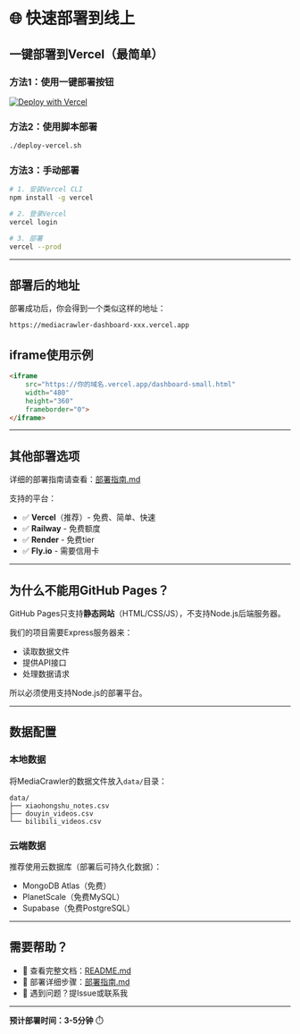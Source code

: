 # 🌐 快速部署到线上

## 一键部署到Vercel（最简单）

### 方法1：使用一键部署按钮

[![Deploy with Vercel](https://vercel.com/button)](https://vercel.com/new/clone?repository-url=https://github.com/你的用户名/mediacrawler-dashboard)

### 方法2：使用脚本部署

```bash
./deploy-vercel.sh
```

### 方法3：手动部署

```bash
# 1. 安装Vercel CLI
npm install -g vercel

# 2. 登录Vercel
vercel login

# 3. 部署
vercel --prod
```

---

## 部署后的地址

部署成功后，你会得到一个类似这样的地址：
```
https://mediacrawler-dashboard-xxx.vercel.app
```

## iframe使用示例

```html
<iframe 
    src="https://你的域名.vercel.app/dashboard-small.html" 
    width="480" 
    height="360"
    frameborder="0">
</iframe>
```

---

## 其他部署选项

详细的部署指南请查看：[部署指南.md](./部署指南.md)

支持的平台：
- ✅ **Vercel**（推荐）- 免费、简单、快速
- ✅ **Railway** - 免费额度
- ✅ **Render** - 免费tier
- ✅ **Fly.io** - 需要信用卡

---

## 为什么不能用GitHub Pages？

GitHub Pages只支持**静态网站**（HTML/CSS/JS），不支持Node.js后端服务器。

我们的项目需要Express服务器来：
- 读取数据文件
- 提供API接口
- 处理数据请求

所以必须使用支持Node.js的部署平台。

---

## 数据配置

### 本地数据
将MediaCrawler的数据文件放入`data/`目录：
```
data/
├── xiaohongshu_notes.csv
├── douyin_videos.csv
└── bilibili_videos.csv
```

### 云端数据
推荐使用云数据库（部署后可持久化数据）：
- MongoDB Atlas（免费）
- PlanetScale（免费MySQL）
- Supabase（免费PostgreSQL）

---

## 需要帮助？

- 📖 查看完整文档：[README.md](./README.md)
- 🚀 部署详细步骤：[部署指南.md](./部署指南.md)
- 💬 遇到问题？提Issue或联系我

---

**预计部署时间：3-5分钟** ⏱️
